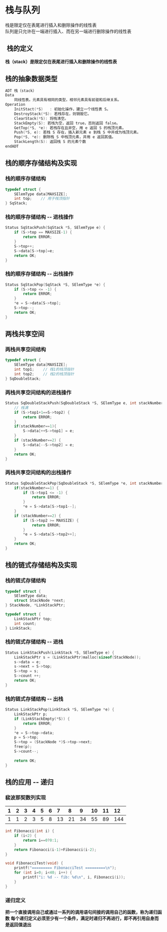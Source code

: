 # 栈与队列
栈是限定仅在表尾进行插入和删除操作的线性表  
队列是只允许在一端进行插入、而在另一端进行删除操作的线性表


##  栈的定义
**栈（stack）是限定仅在表尾进行插入和删除操作的线性表**

## 栈的抽象数据类型

```c
ADT 栈（stack）
Data 
	同线性表。元素具有相同的类型，相邻元素具有前驱和后继关系。
Operation
	InitStact(*S)	: 初始化操作，建立一个线性表 S。
	DestroyStack(*S): 若栈存在，则销毁它。
	ClearStack(*S): 将栈清空。
	StackEmpty(S): 若栈为空，返回 true，否则返回 false。
	GetTop(*S, *e): 若栈存在且非空，用 e 返回 S 的栈顶元素。
	Push(*S, e): 若栈 S 存在，插入新元素 e 到栈 S 中并成为栈顶元素。
	Pop(*S, *e): 删除栈 S 中栈顶元素，并用 e 返回其值。
	StackLength(S): 返回栈 S 的元素个数
endADT	
```
## 栈的顺序存储结构及实现
### 栈的顺序存储结构
```c
typedef struct {
    SElemType data[MAXSIZE];
    int top;    // 用于栈顶指针
} SqStack;
```
### 栈的顺序存储结构 -- 进栈操作
```c
Status SqStackPush(SqStack *S, SElemType e) {
    if (S->top == MAXSIZE-1) {
        return ERROR;
    }
    S->top++;
    S->data[S->top]=e;
    return OK;
}

```

### 栈的顺序存储结构 -- 出栈操作
```c
Status SqStackPop(SqStack *S, SElemType *e) {
    if (S->top <= -1) {
        return ERROR;
    }
    *e = S->data[S->top];
    S->top--;
    return OK;
}
```

## 两栈共享空间

### 两栈共享空间结构
```c
typedef struct {
    SElemType data[MAXSIZE];
    int top1;    // 栈1的栈顶指针
    int top2;    // 栈2的栈顶指针
} SqDoubleStack;
```
### 两栈共享空间结构的进栈操作
```c
Status SqDoubleStackPush(SqDoubleStack *S, SElemType e, int stackNumber) {
    // 栈满
    if (S->top1+1==S->top2) {
        return ERROR;
    }
    if(stackNumber==1){
        S->data[++S->top1] = e;
    }
    if (stackNumber==2) {
        S->data[--S->top2] = e;
    }
    return OK;
}
```
### 两栈共享空间结构的出栈操作
```c
Status SqDoubleStackPop(SqDoubleStack *S, SElemType *e, int stackNumber) {
    if(stackNumber==1) {
        if (S->top1 <= -1) {
            return ERROR;
        }
        *e = S->data[S->top1--];
    }
    if (stackNumber==2) {
        if (S->top2 >= MAXSIZE) {
            return ERROR;
        }
        *e = S->data[S->top2++];
    }
    return OK;
}
```

## 栈的链式存储结构及实现

### 栈的链式存储结构
```c
typedef struct {
    SElemType data;
    struct StackNode *next;
} StackNode, *LinkStackPtr;

typedef struct {
    LinkStackPtr top;
    int count;
} LinkStack;
```

### 栈的链式存储结构 -- 进栈
```c
Status LinkStackPush(LinkStack *S, SElemType e) {
    LinkStackPtr s = (LinkStackPtr)malloc(sizeof(StackNode));
    s->data = e;
    s->next = S->top;
    S->top = s;
    S->count ++;
    return OK;
}
```

### 栈的链式存储结构 -- 出栈
```c
Status LinkStackPop(LinkStack *S, SElemType *e) {
    LinkStackPtr p;
    if (LinkStackEmpty(*S)) {
        return ERROR;
    }
    *e = S->top->data;
    p = S->top;
    S->top = (StackNode *)S->top->next;
    free(p);
    S->count--;
    
    return OK;
}
```

## 栈的应用 -- 递归
### 裴波那契数列实现  

|1|2|3|4|5|6|7|8|9|10|11|12|
|:--|:--|:--|:--|:--|:--|:--|:--|:--|:--|:--|:--|
|1|1|2|3|5|8|13|21|34|55|89|144

```c
int Fibonacci(int i) {
    if (i<2) {
        return i==0?0:1;
    }
    return Fibonacci(i-1)+Fibonacci(i-2);
}

void FibonacciTest(void) {
    printf("========= FibonacciTest =========\n");
    for (int i=0; i<40; i++) {
        printf("i: %d -- fib: %d\n", i, Fibonacci(i));
    }
}
```
### 递归定义
**把一个直接调用自己或通过一系列的调用语句间接的调用自己的函数，称为递归函数**
**每个递归定义必须至少有一个条件，满足时递归不再进行，即不再引用自身而是返回值退出**

<!--## 栈的应用 -- 四则运算表达式求值-->
<!--### 后缀（逆波兰）表示法定义-->

